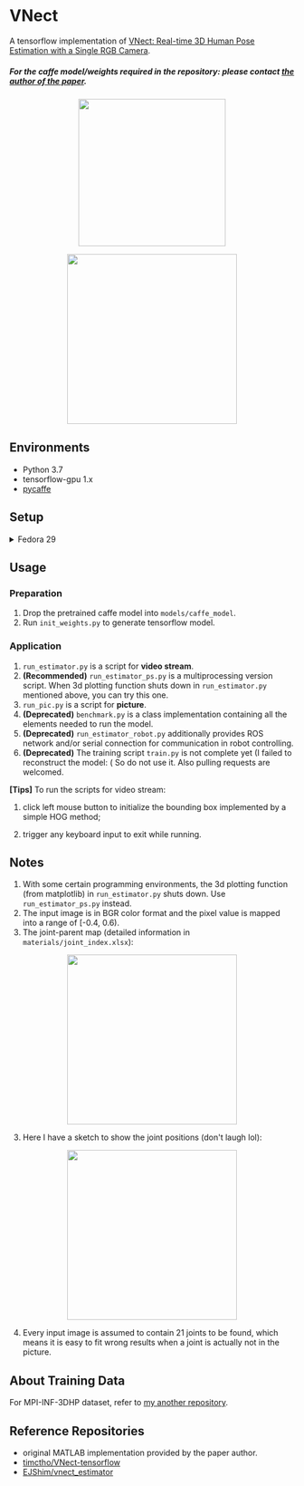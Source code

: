 # VNect

A tensorflow implementation of [VNect: Real-time 3D Human Pose Estimation with a Single RGB Camera](http://gvv.mpi-inf.mpg.de/projects/VNect/).

##### For the caffe model/weights required in the repository: please contact [the author of the paper](http://gvv.mpi-inf.mpg.de/projects/VNect/).

<p align="center">
    <img src="./pic/test_pic_show.png" height="260">
</p>
<p align="center">
    <img src="./pic/test_video_show.gif" height="300">
</p>


## Environments

- Python 3.7
- tensorflow-gpu 1.x
- [pycaffe](https://github.com/BVLC/caffe/tree/windows)

## Setup

<details><summary>Fedora 29</summary>
<p>

#### Install python dependencies:
```
pip3 install -r requirements.txt --user
```
#### Install caffe dependencies
```
sudo dnf install protobuf-devel leveldb-devel snappy-devel opencv-devel boost-devel hdf5-devel glog-devel gflags-devel lmdb-devel atlas-devel python-lxml boost-python3-devel
```
#### Setup Caffe
```
git clone https://github.com/BVLC/caffe.git
cd caffe
```

#### Configure Makefile.config (Include python3 and fix path)

#### Build Caffe
```
sudo make all
sudo make runtest
sudo make pycaffe
sudo make distribute
sudo cp .build_release/lib/ /usr/lib64
sudo cp -a distribute/python/caffe/ /usr/lib/python3.7/site-packages/
```
</p>
</details>


## Usage

### Preparation

1. Drop the pretrained caffe model into `models/caffe_model`.
2. Run `init_weights.py` to generate tensorflow model.

### Application

1. `run_estimator.py` is a script for **video stream**.
2. **(Recommended)** `run_estimator_ps.py` is a multiprocessing version script. When 3d plotting function shuts down in `run_estimator.py` mentioned above, you can try this one.
3. `run_pic.py` is a script for **picture**.
4. **(Deprecated)** `benchmark.py` is a class implementation containing all the elements needed to run the model.
5. **(Deprecated)** `run_estimator_robot.py` additionally provides ROS network and/or serial connection for communication in robot controlling.
6. **(Deprecated)** The training script `train.py` is not complete yet (I failed to reconstruct the model: ( So do not use it. Also pulling requests are welcomed.

**[Tips]** To run the scripts for video stream:

1.  click left mouse button to initialize the bounding box implemented by a simple HOG method;

2. trigger any keyboard input to exit while running.

## Notes

1. With some certain programming environments, the 3d plotting function (from matplotlib) in `run_estimator.py` shuts down. Use `run_estimator_ps.py` instead.
2. The input image is in BGR color format and the pixel value is mapped into a range of [-0.4, 0.6).
3. The joint-parent map (detailed information in `materials/joint_index.xlsx`):

<p align="center">
    <img src="./pic/joint_index.png" height="300">
</p>

3. Here I have a sketch to show the joint positions (don't laugh lol):

<p align="center">
    <img src="./pic/joint_pos.jpg" height="300">
</p>

4. Every input image is assumed to contain 21 joints to be found, which means it is easy to fit wrong results when a joint is actually not in the picture.

## About Training Data

For MPI-INF-3DHP dataset, refer to [my another repository](https://github.com/XinArkh/mpi_inf_3dhp).

## Reference Repositories

- original MATLAB implementation provided by the paper author.
- [timctho/VNect-tensorflow](https://github.com/timctho/VNect-tensorflow)
- [EJShim/vnect_estimator](https://github.com/EJShim/vnect_estimator)
